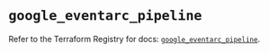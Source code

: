 # `google_eventarc_pipeline`

Refer to the Terraform Registry for docs: [`google_eventarc_pipeline`](https://registry.terraform.io/providers/hashicorp/google/6.39.0/docs/resources/eventarc_pipeline).
